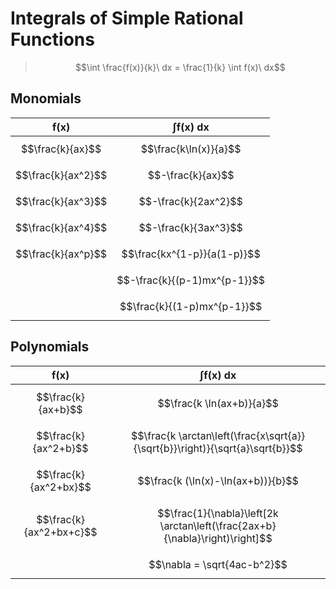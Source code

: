 # Integrals of Simple Rational Functions

> $$\int \frac{f(x)}{k}\ dx = \frac{1}{k} \int f(x)\ dx$$

## Monomials

| $\boldsymbol{f(x)}$ | $\boldsymbol{\int f(x)\ dx}$ |
|--|--|
| $$\frac{k}{ax}$$ | $$\frac{k\ln(x)}{a}$$ |
| $$\frac{k}{ax^2}$$ | $$-\frac{k}{ax}$$ |
| $$\frac{k}{ax^3}$$ | $$-\frac{k}{2ax^2}$$ |
| $$\frac{k}{ax^4}$$ | $$-\frac{k}{3ax^3}$$ |
| $$\frac{k}{ax^p}$$ | $$\frac{kx^{1-p}}{a(1-p)}$$ |
| | $$-\frac{k}{(p-1)mx^{p-1}}$$ |
| | $$\frac{k}{(1-p)mx^{p-1}}$$ |

## Polynomials

| $\boldsymbol{f(x)}$ | $\boldsymbol{\int f(x)\ dx}$ |
|--|--|
| $$\frac{k}{ax+b}$$ | $$\frac{k \ln(ax+b)}{a}$$ |
| $$\frac{k}{ax^2+b}$$ | $$\frac{k \arctan\left(\frac{x\sqrt{a}}{\sqrt{b}}\right)}{\sqrt{a}\sqrt{b}}$$ |
| $$\frac{k}{ax^2+bx}$$ | $$\frac{k (\ln(x)-\ln(ax+b))}{b}$$ |
| $$\frac{k}{ax^2+bx+c}$$ | $$\frac{1}{\nabla}\left[2k \arctan\left(\frac{2ax+b}{\nabla}\right)\right]$$ |
| | $$\nabla = \sqrt{4ac-b^2}$$ |
